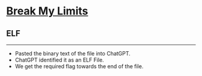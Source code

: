 # <a target="_blank" href='http://143.110.250.188/challenges#break%20my%20limits-1'>Break My Limits</a>
## ELF
<hr/>
<ul>
  <li>
    Pasted the binary text of the file into ChatGPT.
  </li>
  <li>
    ChatGPT identified it as an ELF File.
  </li>
  <li>
    We get the required flag towards the end of the file.
  </li>
</ul>
